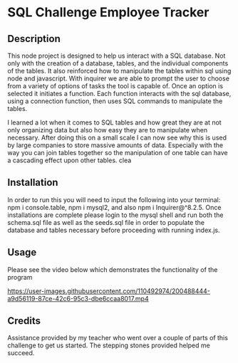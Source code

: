 # SQL Challenge Employee Tracker

## Description

This node project is designed to help us interact with a SQL database. Not only with the creation of a database, tables, and the individual components of the tables. It also reinforced how to manipulate the tables within sql using node and javascript. With inquirer we are able to prompt the user to choose from a variety of options of tasks the tool is capable of. Once an option is selected it initiates a function. Each function interacts with the sql database, using a connection function, then uses SQL commands to manipulate the tables. 

I learned a lot when it comes to SQL tables and how great they are at not only organizing data but also how easy they are to manipulate when necessary. After doing this on a small scale I can now see why this is used by large companies to store massive amounts of data. Especially with the way you can join tables together so the manipulation of one table can have a cascading effect upon other tables. clea

## Installation

In order to run this you will need to input the following into your terminal: npm i console.table, npm i mysql2, and also npm i Inquirer@^8.2.5. Once installations are complete please login to the mysql shell and run both the schema.sql file as well as the seeds.sql file in order to populate the database and tables necessary before proceeding with running index.js.

## Usage

Please see the video below which demonstrates the functionality of the program



https://user-images.githubusercontent.com/110492974/200488444-a9d56119-87ce-42c6-95c3-dbe6ccaa8017.mp4



## Credits

Assistance provided by my teacher who went over a couple of parts of this challenge to get us started. The stepping stones provided helped me succeed.
